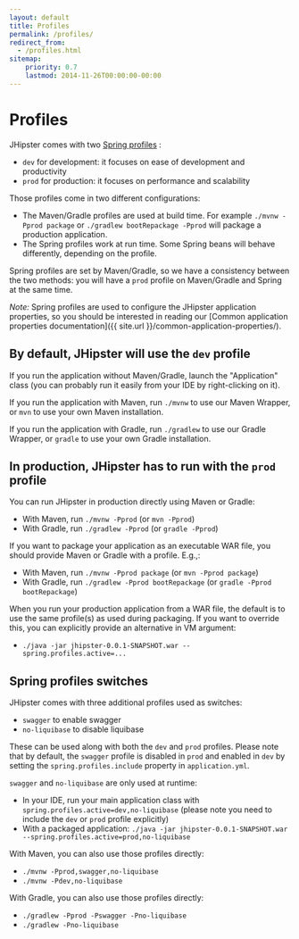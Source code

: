 ```yaml
---
layout: default
title: Profiles
permalink: /profiles/
redirect_from:
  - /profiles.html
sitemap:
    priority: 0.7
    lastmod: 2014-11-26T00:00:00-00:00
---
```


# <i class="fa fa-group"></i> Profiles

JHipster comes with two [Spring profiles](http://docs.spring.io/spring-boot/docs/current/reference/html/boot-features-profiles.html) :

*   `dev` for development: it focuses on ease of development and productivity
*   `prod` for production: it focuses on performance and scalability

Those profiles come in two different configurations:

*   The Maven/Gradle profiles are used at build time. For example `./mvnw -Pprod package` or `./gradlew bootRepackage -Pprod` will package a production application.
*   The Spring profiles work at run time. Some Spring beans will behave differently, depending on the profile.

Spring profiles are set by Maven/Gradle, so we have a consistency between the two methods: you will have a `prod` profile on Maven/Gradle and Spring at the same time.

_Note:_ Spring profiles are used to configure the JHipster application properties, so you should be interested in reading our [Common application properties documentation]({{ site.url }}/common-application-properties/).

## By default, JHipster will use the `dev` profile

If you run the application without Maven/Gradle, launch the "Application" class (you can probably run it easily from your IDE by right-clicking on it).

If you run the application with Maven, run `./mvnw` to use our Maven Wrapper, or `mvn` to use your own Maven installation.

If you run the application with Gradle, run `./gradlew` to use our Gradle Wrapper, or `gradle` to use your own Gradle installation.

## In production, JHipster has to run with the `prod` profile

You can run JHipster in production directly using Maven or Gradle:

*   With Maven, run `./mvnw -Pprod` (or `mvn -Pprod`)
*   With Gradle, run `./gradlew -Pprod` (or `gradle -Pprod`)

If you want to package your application as an executable WAR file, you should provide Maven or Gradle with a profile. E.g.,:

*   With Maven, run `./mvnw -Pprod package` (or `mvn -Pprod package`)
*   With Gradle, run `./gradlew -Pprod bootRepackage` (or `gradle -Pprod bootRepackage`)

When you run your production application from a WAR file, the default is to use the same profile(s) as used during packaging. If you want to override this, you can explicitly provide an alternative in VM argument:

*   `./java -jar jhipster-0.0.1-SNAPSHOT.war --spring.profiles.active=...`

## Spring profiles switches

JHipster comes with three additional profiles used as switches:

*   `swagger` to enable swagger
*   `no-liquibase` to disable liquibase

These can be used along with both the `dev` and `prod` profiles. Please note that by default, the `swagger` profile is disabled in `prod` and enabled in `dev` by setting the `spring.profiles.include` property in `application.yml`.

`swagger` and `no-liquibase` are only used at runtime:

*   In your IDE, run your main application class with `spring.profiles.active=dev,no-liquibase` (please note you need to include the `dev` or `prod` profile explicitly)
*   With a packaged application: `./java -jar jhipster-0.0.1-SNAPSHOT.war --spring.profiles.active=prod,no-liquibase`

With Maven, you can also use those profiles directly:

*   `./mvnw -Pprod,swagger,no-liquibase`
*   `./mvnw -Pdev,no-liquibase`

With Gradle, you can also use those profiles directly:

*   `./gradlew -Pprod -Pswagger -Pno-liquibase`
*   `./gradlew -Pno-liquibase`
